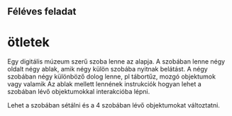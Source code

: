 ## Féléves feladat
# ötletek

Egy digitális múzeum szerű szoba lenne az alapja.
A szobában lenne négy oldalt négy ablak, amik négy külön szobába nyitnak belátást.
A négy szobában négy különböző dolog lenne, pl tábortűz, mozgó objektumok vagy valamik
Az ablak mellett lennének instrukciók hogyan lehet a szobában lévő objektumokkal interakcióba lépni.

Lehet a szobában sétálni és a 4 szobában lévő objektumokat változtatni.
